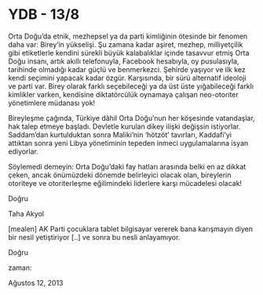 # YDB - 13/8
Orta 
Doğu’da etnik, mezhepsel ya da parti kimliğinin ötesinde bir fenomen 
daha var: Birey’in yükselişi. Şu zamana kadar aşiret, mezhep, 
milliyetçilik gibi etiketlerle kendini sürekli büyük kalabalıklar içinde
 tasavvur etmiş Orta Doğu insanı, artık akıllı telefonuyla, Facebook 
hesabıyla, oy pusulasıyla, tarihinde olmadığı kadar güçlü ve 
benmerkezci. Şehirde yaşıyor ve ilk kez kendi seçimini yapacak kadar 
özgür. Karşısında, bir sürü alternatif ideoloji ve parti var. Birey 
olarak farklı seçebileceği ya da üst üste yığabileceği farklı kimlikler 
varken, kendisine diktatörcülük oynamaya çalışan neo-otoriter 
yönetimlere müdanası yok!

Bireyleşme çağında, Türkiye dâhil Orta 
Doğu’nun her köşesinde vatandaşlar, hak talep etmeye başladı. Devletle 
kurulan dikey ilişki değişsin istiyorlar. Saddam’dan kurtulduktan sonra 
Maliki’nin ‘hötzöt’ tavırları, Kaddafi’yi attıktan sonra yeni Libya 
yönetiminin tepeden inmeci uygulamalarına isyan ediyorlar.

Söylemedi
 demeyin: Orta Doğu’daki fay hatları arasında belki en az dikkat çeken, 
ancak önümüzdeki dönemde belirleyici olacak olan, bireylerin otoriteye ve otoriterleşme eğilimindeki liderlere karşı mücadelesi olacak!

Doğru

Taha Akyol

[mealen] AK Parti çocuklara tablet bilgisayar vererek bana karışmayın diyen bir nesil yetiştiriyor [..] ve sonra bu nesli anlayamıyor.

Doğru








zaman:

Ağustos 12, 2013










